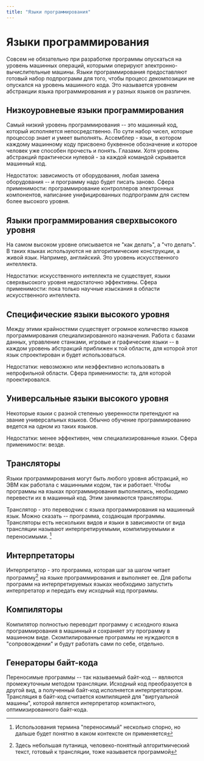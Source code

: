 ```yaml
---
title: "Языки программирования"
---
```

# Языки программирования
Совсем не обязательно при разработке программы опускаться на уровень машинных операций, которыми оперируют электронно-вычислительные машины. Языки программирования предоставляют готовый набор подпрограмм для того, чтобы процесс декомпозиции не опускался на уровень машинного кода. Это называется уровнем абстракции языка программирования и у разных языков он различен. 

## Низкоуровневые языки программирования 
Самый низкий уровень программирования -- это машинный код, который исполняется непосредственно. По сути набор чисел, которые процессор знает и умеет выполнять. Ассемблер - язык, в котором каждому машинному коду присвоено буквенное обозначение и которое человек уже способен прочесть и понять. Глазами. Хотя уровень абстракций практически нулевой - за каждой командой скрывается машинный код.

Недостаток: зависимость от оборудования, любая замена оборудования -- и программу надо будет писать заново. Сфера применимости: программирование контроллеров электронных компонентов, написание унифицированных подпрограмм для систем более высокого уровня.

## Языки программирования сверхвысокого уровня 
На самом высоком уровне описывается не "как делать", а "что делать". В таких языках используются не алгоритмические конструкции, а живой язык. Например, английский. Это уровень искусственного интеллекта.

Недостатки: искусственного интеллекта не существует, языки сверхвысокого уровня недостаточно эффективны. Сфера применимости: пока только научные изыскания в области искусственного интеллекта.

## Специфические языки высокого уровня 
Между этими крайностями существует огромное количество языков программирования специализированного назначения. Работа с базами данных, управление станками, игровые и графические языки -- в каждом уровень абстракций приближен к той области, для которой этот язык спроектирован и будет использоваться.

Недостатки: невозможно или неэффективно использовать в непрофильной области. Сфера применимости: та, для которой проектировался.

## Универсальные языки высокого уровня 
Некоторые языки с разной степенью уверенности претендуют на звание универсальных языков. Обычно обучение программированию ведется на одном из таких языков.

Недостатки: менее эффективен, чем специализированные языки. Сфера применимости: везде.

## Трансляторы 
Языки программирования могут быть любого уровня абстракций, но ЭВМ как работала с машинными кодом, так и работает. Чтобы программы на языках программирования выполнялись, необходимо перевести их в машинный код. Этим занимаются трансляторы.

Транслятор - это переводчик с языка программирования на машинный язык. Можно сказать -- программа, создающая программы. Трансляторы есть нескольких видов и языки в зависимости от вида трансляции называют интерпретируемыми, компилируемыми и переносимыми. [^1]

[^1]: Использования термина "переносимый" несколько спорно, но дальше будет понятно в каком контексте он применяется

## Интерпретаторы 
Интерпретатор - это программа, которая шаг за шагом читает программу[^2] на языке программирования и выполняет ее. Для работы программ на интерпретируемых языках необходимо запустить интерпретатор и передать ему исходный код программы.

[^2]: Здесь небольшая путаница, человеко-понятный алгоритмический текст, готовый к трансляции, тоже называется программой

## Компиляторы 
Компилятор полностью переводит программу с исходного языка программирования в машинный и сохраняет эту программу в машинном виде. Скомпилированные программы не нуждаются в "сопровождении" и будут работать сами по себе, отдельно.

## Генераторы байт-кода 
Переносимые программы -- так называемый байт-код -- являются промежуточным методом трансляции. Исходный код преобразуется в другой вид, а полученный байт-код исполняется интерпретатором. Трансляция в байт-код считается компиляцией для "виртуальной машины", которой является интерпретатор компактного, оптимизированного байт-кода.
